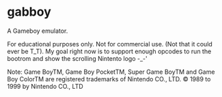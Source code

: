 # gabboy

A Gameboy emulator.

For educational purposes only. Not for commercial use.  (Not that it could ever be T_T).
My goal right now is to support enough opcodes to run the bootrom and show the scrolling Nintento logo -_-'

Note: Game BoyTM, Game Boy PocketTM, Super Game BoyTM and Game Boy ColorTM are registered trademarks of Nintendo CO., LTD.
© 1989 to 1999 by Nintendo CO., LTD

